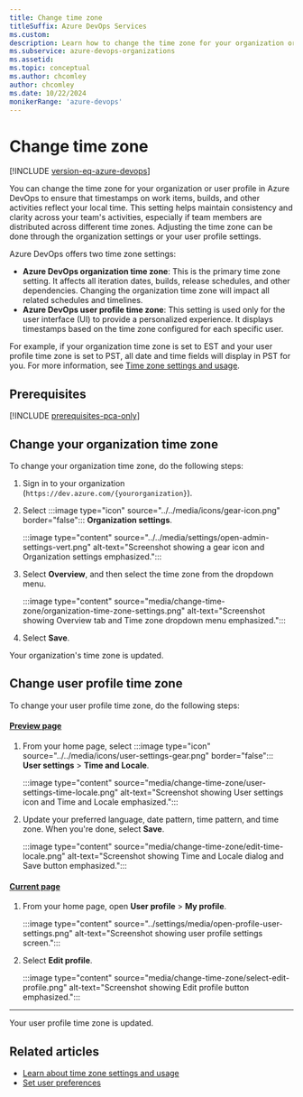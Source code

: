 ```yaml
---
title: Change time zone
titleSuffix: Azure DevOps Services
ms.custom: 
description: Learn how to change the time zone for your organization or user profile.
ms.subservice: azure-devops-organizations
ms.assetid: 
ms.topic: conceptual
ms.author: chcomley
author: chcomley
ms.date: 10/22/2024
monikerRange: 'azure-devops'
---
```


# Change time zone

[!INCLUDE [version-eq-azure-devops](../../includes/version-eq-azure-devops.md)]

You can change the time zone for your organization or user profile in Azure DevOps to ensure that timestamps on work items, builds, and other activities reflect your local time. This setting helps maintain consistency and clarity across your team's activities, especially if team members are distributed across different time zones. Adjusting the time zone can be done through the organization settings or your user profile settings.

Azure DevOps offers two time zone settings:

* **Azure DevOps organization time zone**: This is the primary time zone setting. It affects all iteration dates, builds, release schedules, and other dependencies. Changing the organization time zone will impact all related schedules and timelines.
* **Azure DevOps user profile time zone**: This setting is used only for the user interface (UI) to provide a personalized experience. It displays timestamps based on the time zone configured for each specific user.

For example, if your organization time zone is set to EST and your user profile time zone is set to PST, all date and time fields will display in PST for you. For more information, see [Time zone settings and usage](../settings/timezone-settings-usage.md).

## Prerequisites

[!INCLUDE [prerequisites-pca-only](../../includes/prerequisites-pca-only.md)]

## Change your organization time zone

To change your organization time zone, do the following steps:

1. Sign in to your organization (```https://dev.azure.com/{yourorganization}```).

2. Select :::image type="icon" source="../../media/icons/gear-icon.png" border="false"::: **Organization settings**.

   :::image type="content" source="../../media/settings/open-admin-settings-vert.png" alt-text="Screenshot showing a gear icon and Organization settings emphasized.":::

3. Select **Overview**, and then select the time zone from the dropdown menu.

   :::image type="content" source="media/change-time-zone/organization-time-zone-settings.png" alt-text="Screenshot showing Overview tab and Time zone dropdown menu emphasized.":::

4. Select **Save**.

Your organization's time zone is updated.

## Change user profile time zone

To change your user profile time zone, do the following steps:

#### [Preview page](#tab/preview-page) 

1. From your home page, select :::image type="icon" source="../../media/icons/user-settings-gear.png" border="false"::: **User settings** > **Time and Locale**.

   :::image type="content" source="media/change-time-zone/user-settings-time-locale.png" alt-text="Screenshot showing User settings icon and Time and Locale emphasized.":::

2. Update your preferred language, date pattern, time pattern, and time zone. When you're done, select **Save**.

   :::image type="content" source="media/change-time-zone/edit-time-locale.png" alt-text="Screenshot showing Time and Locale dialog and Save button emphasized.":::

#### [Current page](#tab/current-page) 

1. From your home page, open **User profile** > **My profile**.

   :::image type="content" source="../settings/media/open-profile-user-settings.png" alt-text="Screenshot showing user profile settings screen.":::

2. Select **Edit profile**.

   :::image type="content" source="media/change-time-zone/select-edit-profile.png" alt-text="Screenshot showing Edit profile button emphasized.":::
---

Your user profile time zone is updated.

## Related articles

- [Learn about time zone settings and usage](../settings/timezone-settings-usage.md)
- [Set user preferences](../settings/set-your-preferences.md)
